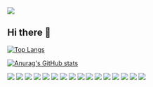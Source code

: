 
<img src="https://capsule-render.vercel.app/api?type=Venom&color=E7D0F9&height=200&section=header&text=wellcom<br/>Hyejit&fontSize=24" />




## Hi there 👋
[![Top Langs](https://github-readme-stats.vercel.app/api/top-langs/?username=jineeds)](https://github.com/anuraghazra/github-readme-stats)

[![Anurag's GitHub stats](https://github-readme-stats.vercel.app/api?username=jineeds)](https://github.com/anuraghazra/github-readme-stats)

<a href="링크"><img src="https://img.shields.io/badge/Gmail-D14836?style=for-the-badge&logo=gmail&logoColor=white"/></a>
<a href="링크"><img src="https://img.shields.io/badge/Slack-4A154B?style=for-the-badge&logo=slack&logoColor=white"/></a>
<a href="링크"><img src="https://img.shields.io/badge/Discord-7289DA?style=for-the-badge&logo=discord&logoColor=white"/></a>
<a href="링크"><img src="https://img.shields.io/badge/Zoom-2D8CFF?style=for-the-badge&logo=zoom&logoColor=white"/></a>
<a href="링크"><img src="https://img.shields.io/badge/GitHub-100000?style=for-the-badge&logo=github&logoColor=white"/></a>
<a href="링크"><img src="https://img.shields.io/badge/HTML5-E34F26?style=for-the-badge&logo=html5&logoColor=white"/></a>
<a href="링크"><img src="https://img.shields.io/badge/CSS3-1572B6?style=for-the-badge&logo=css3&logoColor=white"/></a>
<a href="링크"><img src="https://img.shields.io/badge/JavaScript-F7DF1E?style=for-the-badge&logo=JavaScript&logoColor=white"/></a>
<a href="링크"><img src="https://img.shields.io/badge/React-20232A?style=for-the-badge&logo=react&logoColor=61DAFB"/></a>
<a href="링크"><img src="https://img.shields.io/badge/Tailwind_CSS-38B2AC?style=for-the-badge&logo=tailwind-css&logoColor=white"/></a>
<a href="링크"><img src="https://img.shields.io/badge/Redux-593D88?style=for-the-badge&logo=redux&logoColor=white"/></a>
<a href="링크"><img src="https://img.shields.io/badge/React_Router-CA4245?style=for-the-badge&logo=react-router&logoColor=white"/></a>
<a href="링크"><img src="https://img.shields.io/badge/Adobe%20Illustrator-FF9A00?logo=adobeillustrator&logoColor=fff&style=for-the-badge"/></a>
<a href="링크"><img src="https://img.shields.io/badge/Adobe%20Photoshop-31A8FF?logo=adobephotoshop&logoColor=fff&style=for-the-badge"/></a>
<a href="링크"><img src="https://img.shields.io/badge/Adobe%20InDesign-FF3366?style=for-the-badge&logo=Adobe%20InDesign&logoColor=white"/></a>
<a href="링크"><img src="https://img.shields.io/badge/Figma-F24E1E?style=for-the-badge&logo=figma&logoColor=white"/></a>


<!--
**jineeds/jineeds** is a ✨ _special_ ✨ repository because its `README.md` (this file) appears on your GitHub profile.

Here are some ideas to get you started:

- 🔭 I’m currently working on ...
- 🌱 I’m currently learning ...
- 👯 I’m looking to collaborate on ...
- 🤔 I’m looking for help with ...
- 💬 Ask me about ...
- 📫 How to reach me: ...
- 😄 Pronouns: ...
- ⚡ Fun fact: ...
-->

